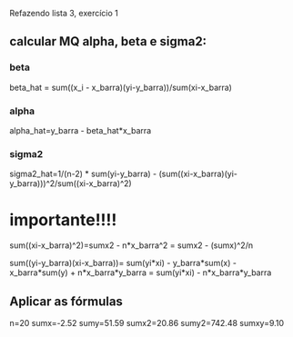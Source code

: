 Refazendo lista 3, exercício 1

## calcular MQ alpha, beta e sigma2:

### beta
beta_hat = sum((x_i - x_barra)(yi-y_barra))/sum(xi-x_barra)

### alpha
alpha_hat=y_barra - beta_hat\*x_barra

### sigma2
sigma2_hat=1/(n-2) \* sum(yi-y_barra) - (sum((xi-x_barra)(yi-y_barra)))^2/sum((xi-x_barra)^2)

# importante!!!!
sum((xi-x_barra)^2)=sumx2 - n\*x_barra^2 = sumx2 - (sumx)^2/n

sum((yi-y_barra)(xi-x_barra))= sum(yi\*xi) - y_barra\*sum(x) - x_barra\*sum(y) + n\*x_barra\*y_barra = sum(yi\*xi) - n\*x_barra\*y_barra

## Aplicar as fórmulas
n=20
sumx=-2.52
sumy=51.59
sumx2=20.86
sumy2=742.48
sumxy=9.10

